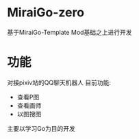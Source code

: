 # MiraiGo-zero

基于MiraiGo-Template Mod基础之上进行开发

# 功能

对接pixiv站的QQ聊天机器人
目前功能:
- 查看P图
- 查看画师
- 以图搜图

主要以学习Go为目的开发